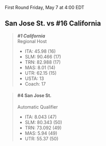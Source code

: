 First Round
Friday, May 7 at 4:00 EDT
## San Jose St. vs #16 California

> ***#1 California***  
> Regional Host  
> - ITA: 45.98 (16)  
> - SLM: 90.466 (17)  
> - TRN: 82.988 (17)  
> - MAS: 8.01 (14)  
> - UTR: 62.15 (15)  
> - USTA: 13  
> - Coach: 17  

> #### #4 San Jose St.  
> Automatic Qualifier  
> - ITA: 8.043 (47)  
> - SLM: 80.343 (50)  
> - TRN: 73.092 (49)  
> - MAS: 5.94 (49)  
> - UTR: 55.37 (50)  